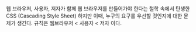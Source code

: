 웹 브라우저, 사용자, 저자가 함께 웹 브라우저를 만들어가야 한다는 철학 속에서
탄생한 CSS (Cascading Style Sheet)
하지만 이때, 누구의 요구를 우선할 것인지에 대한 문제가 생긴다.
규칙은 웹브라우저 < 사용자 < 저자 이다.
